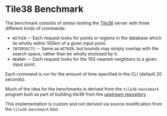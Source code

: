 # Tile38 Benchmark

The benchmark consists of stress-testing the [Tile38](https://tile38.com) server
with three different kinds of commands:
* `WITHIN` -- Each request looks for points or regions in the database which
  lie wholly within 100km of a given input point.
* `INTERSECTS` -- Same as `WITHIN`, but bounds may simply overlap with the
  search space, rather than be wholly enclosed by it.
* `NEARBY` -- Each request looks for the 100-nearest-neighbors to a given input
  point.

Each command is run for the amount of time specified in the CLI (default 20
seconds).

Much of the idea for the benchmarks is derived from the `tile38-benchmark`
program built as part of building tile38 from the [upstream
repository](https://github.com/tidwall/tile38/tree/master/cmd/tile38-benchmark).

This implementation is custom and not derived via source modification from the
`tile38-benchmark` tool.
